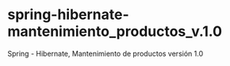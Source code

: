 # spring-hibernate-mantenimiento_productos_v.1.0
Spring - Hibernate, Mantenimiento de productos versión 1.0
